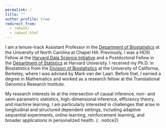 ```yaml
---
permalink: /
title: ""
author_profile: true
redirect_from: 
  - /about/
  - /about.html
---
```


I am a tenure-track Assistant Professor in the [Department of Biostatistics](https://sph.unc.edu/bios/biostatistics/) at the University of North Carolina at Chapel Hill. Previously, I was a HDSI Fellow at the [Harvard Data Science Initiative](https://datascience.harvard.edu/) and a Postdoctoral Fellow in the [Department of Statistics](https://statistics.fas.harvard.edu/) at Harvard University. I received my Ph.D. in Biostatistics from the [Division of Biostatistics](https://publichealth.berkeley.edu/academics/biostatistics) at the University of California, Berkeley, where I was advised by Mark van der Laan. Before that, I earned a degree in Mathematics and worked as a research fellow at the Translational Genomics Research Institute.

My research interests lie at the intersection of causal inference, non- and semi-parametric statistics, high-dimensional inference, efficiency theory, and machine learning. I am particularly interested in challenges that arise in longitudinal and structured dependent settings, including adaptive sequential experiments, online learning, reinforcement learning, and broader applications in personalized health.
{: .notice2}

